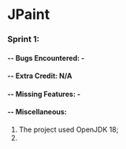 # JPaint

### Sprint 1:
#### -- Bugs Encountered: -
#### -- Extra Credit: N/A
#### -- Missing Features: - 
#### -- Miscellaneous: 
1. The project used OpenJDK 18;
2. 
